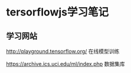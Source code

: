 # tersorflowjs学习笔记

## 学习网站

http://playground.tensorflow.org/
在线模型训练

https://archive.ics.uci.edu/ml/index.php
数据集库